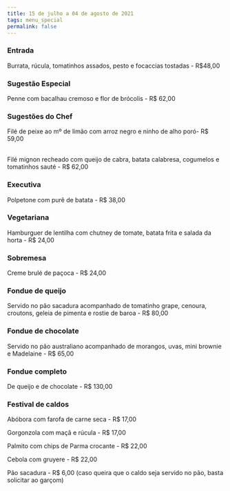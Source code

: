 ```yaml
---
title: 15 de julho a 04 de agosto de 2021
tags: menu_special
permalink: false
---
```

### Entrada

Burrata, rúcula, tomatinhos assados, pesto e focaccias tostadas - R$48,00

### Sugestão Especial

Penne com bacalhau cremoso e flor de brócolis - R$ 62,00

### Sugestões do Chef

Filé de peixe ao mº de limão com arroz negro e ninho de alho poró- R$ 59,00

\
Filé mignon recheado com queijo de cabra, batata calabresa, cogumelos e tomatinhos sauté - R$ 62,00

### Executiva

Polpetone com purê de batata - R$ 38,00

### Vegetariana

Hamburguer de lentilha com chutney de tomate, batata frita e salada da horta - R$ 24,00

### Sobremesa

Creme brulé de paçoca - R$ 24,00

### Fondue de queijo

Servido no pão sacadura acompanhado de tomatinho grape, cenoura, croutons, geleia de pimenta e rostie de baroa - R$ 80,00

### Fondue de chocolate

Servido no pão australiano acompanhado de morangos, uvas, mini brownie e Madelaine - R$ 65,00

### Fondue completo

De queijo e de chocolate - R$ 130,00

### Festival de caldos

Abóbora com farofa de carne seca - R$ 17,00

Gorgonzola com maçã e rúcula - R$ 17,00

Palmito com chips de Parma crocante - R$ 22,00

Cebola com gruyere - R$ 22,00

Pão sacadura - R$ 6,00 (caso queira que o caldo seja servido no pão, basta solicitar ao garçom)